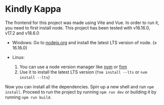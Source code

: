 # Kindly Kappa

The frontend for this project was made using Vite and Vue. In order to run it, you need to first install node. This project has been tested with v16.16.0, v17.2 and v18.6.0

- Windows: Go to [nodejs.org](https://nodejs.org) and install the latest LTS version of node. (≥ 16.16.0)
- Linux:

  1.  You can use a node version manager like [nvm](https://github.com/nvm-sh/nvm) or [fnm](https://github.com/Schniz/fnm)
  2.  Use it to install the latest LTS version (`fnm install --lts` or `nvm install --lts`)

Now you can install all the dependencies. Spin up a new shell and run `npm install`. Proceed to run the project by running `npm run dev` or building it by running `npm run build`.
